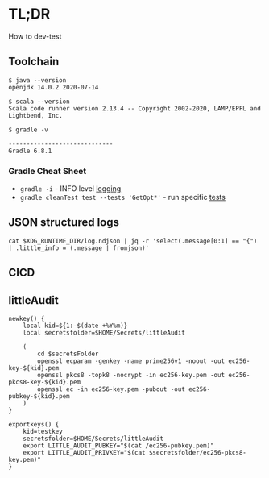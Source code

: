 # TL;DR

How to dev-test

## Toolchain

```
$ java --version
openjdk 14.0.2 2020-07-14

$ scala --version
Scala code runner version 2.13.4 -- Copyright 2002-2020, LAMP/EPFL and Lightbend, Inc.

$ gradle -v

-----------------------------
Gradle 6.8.1

``` 

### Gradle Cheat Sheet

* `gradle -i` - INFO level [logging](https://docs.gradle.org/current/userguide/logging.html)
* `gradle cleanTest test --tests 'GetOpt*'` - run specific [tests](https://stackoverflow.com/questions/22505533/how-to-run-only-one-unit-test-class-using-gradle)

## JSON structured logs

```
cat $XDG_RUNTIME_DIR/log.ndjson | jq -r 'select(.message[0:1] == "{") | .little_info = (.message | fromjson)'
```

## CICD

## littleAudit

```
newkey() {
    local kid=${1:-$(date +%Y%m)}
    local secretsfolder=$HOME/Secrets/littleAudit
    
    (
        cd $secretsFolder
        openssl ecparam -genkey -name prime256v1 -noout -out ec256-key-${kid}.pem
        openssl pkcs8 -topk8 -nocrypt -in ec256-key.pem -out ec256-pkcs8-key-${kid}.pem
        openssl ec -in ec256-key.pem -pubout -out ec256-pubkey-${kid}.pem
    )
}

exportkeys() {
    kid=testkey
    secretsfolder=$HOME/Secrets/littleAudit
    export LITTLE_AUDIT_PUBKEY="$(cat /ec256-pubkey.pem)"
    export LITTLE_AUDIT_PRIVKEY="$(cat $secretsfolder/ec256-pkcs8-key.pem)"
}

```
